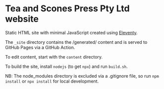 # Tea and Scones Press Pty Ltd website

Static HTML site with minimal JavaScript created using [Eleventy](https://www.11ty.dev).

The `_site` directory contains the /generated/ content and is served to GitHub Pages via a GitHub Action.

To edit content, start with the `content` directory.

To build the site, install `nodejs` (to get `npx`) and run `build.sh`.

NB: The node_modules directory is excluded via a .gitignore file, so run `npm install` or `npx install` for local development.
